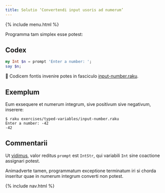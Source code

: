 ```yaml
---
title: Solutio ‘Convertendi input usoris ad numerum’
---
```


{% include menu.html %}

Programma tam simplex esse potest:

## Codex

```raku
my Int $n = prompt 'Enter a number: ';
say $n;
```

🦋 Codicem fontis invenire potes in fasciculo [input-number.raku](https://github.com/ash/raku-course/blob/master/exercises/typed-variables/input-number.raku).

## Exemplum

Eum exsequere et numerum integrum, sive positivum sive negativum, inserere:

```console
$ raku exercises/typed-variables/input-number.raku
Enter a number: -42
-42
```

## Commentarii

Ut [vidimus](/la/essentials/typed-variables/allomorphs), valor reditus `prompt` est `IntStr`, qui variabili `Int` sine coactione assignari potest.

Animadverte tamen, programmatum exceptione terminatum iri si chorda inseritur quae in numerum integrum converti non potest.

{% include nav.html %}